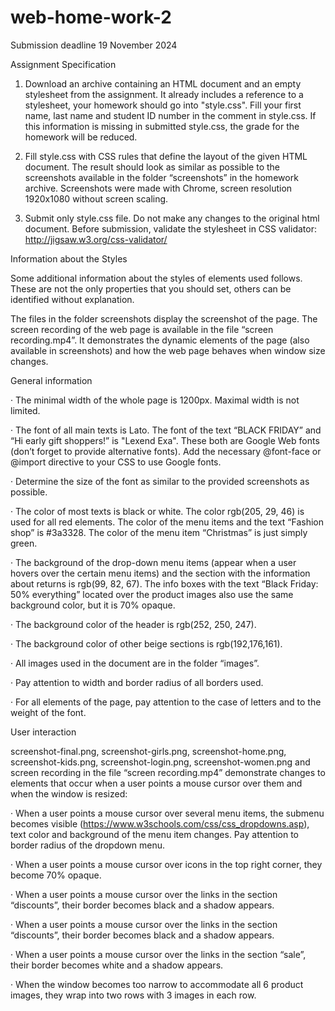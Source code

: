 # web-home-work-2
Submission deadline 19 November 2024

Assignment Specification

1) Download an archive containing an HTML document and an empty stylesheet from the assignment. It already includes a reference to a stylesheet, your homework should go into "style.css". Fill your first name, last name and student ID number in the comment in style.css. If this information is missing in submitted style.css, the grade for the homework will be reduced.

2) Fill style.css with CSS rules that define the layout of the given HTML document. The result should look as similar as possible to the screenshots available in the folder “screenshots” in the homework archive. Screenshots were made with Chrome, screen resolution 1920x1080 without screen scaling.

3) Submit only style.css file. Do not make any changes to the original html document. Before submission, validate the stylesheet in CSS validator: http://jigsaw.w3.org/css-validator/

Information about the Styles

Some additional information about the styles of elements used follows. These are not the only properties that you should set, others can be identified without explanation.

The files in the folder screenshots display the screenshot of the page. The screen recording of the web page is available in the file “screen recording.mp4”. It demonstrates the dynamic elements of the page (also available in screenshots) and how the web page behaves when window size changes.

General information

·               The minimal width of the whole page is 1200px. Maximal width is not limited.

·               The font of all main texts is Lato. The font of the text “BLACK FRIDAY” and “Hi early gift shoppers!” is "Lexend Exa". These both are Google Web fonts (don’t forget to provide alternative fonts). Add the necessary @font-face or @import directive to your CSS to use Google fonts.

·               Determine the size of the font as similar to the provided screenshots as possible.

·               The color of most texts is black or white. The color rgb(205, 29, 46) is used for all red elements. The color of the menu items and the text “Fashion shop” is #3a3328. The color of the menu item “Christmas” is just simply green.

·               The background of the drop-down menu items (appear when a user hovers over the certain menu items) and the section with the information about returns is rgb(99, 82, 67). The info boxes with the text “Black Friday: 50% everything” located over the product images also use the same background color, but it is 70% opaque.  

·               The background color of the header is rgb(252, 250, 247).

·               The background color of other beige sections is rgb(192,176,161).

·               All images used in the document are in the folder “images”.

·               Pay attention to width and border radius of all borders used.

·               For all elements of the page, pay attention to the case of letters and to the weight of the font.

User interaction

screenshot-final.png, screenshot-girls.png, screenshot-home.png, screenshot-kids.png, screenshot-login.png, screenshot-women.png and screen recording in the file “screen recording.mp4” demonstrate changes to elements that occur when a user points a mouse cursor over them and when the window is resized:

·               When a user points a mouse cursor over several menu items, the submenu becomes visible (https://www.w3schools.com/css/css_dropdowns.asp), text color and background of the menu item changes. Pay attention to border radius of the dropdown menu.

·               When a user points a mouse cursor over icons in the top right corner, they become 70% opaque.

·               When a user points a mouse cursor over the links in the section “discounts”, their border becomes black and a shadow appears.

·               When a user points a mouse cursor over the links in the section “discounts”, their border becomes black and a shadow appears.

·               When a user points a mouse cursor over the links in the section “sale”, their border becomes white and a shadow appears.

·               When the window becomes too narrow to accommodate all 6 product images, they wrap into two rows with 3 images in each row.


